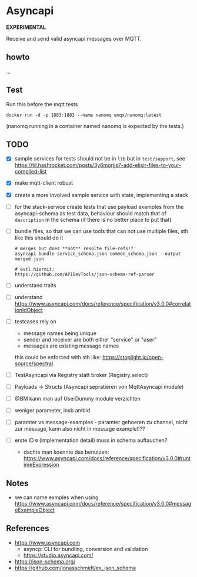 # Asyncapi

**EXPERIMENTAL**

Receive and send valid asyncapi messages over MQTT.


## howto

...


## Test

Run this before the mqtt tests 

```
docker run -d -p 1883:1883 --name nanomq emqx/nanomq:latest
```

(nanomq running in a container named nanomq is expected by the tests.)


## TODO

- [x] sample services for tests should not be in `lib` but in `test/support`, see https://til.hashrocket.com/posts/3y6morjjs7-add-elixir-files-to-your-compiled-list 
- [x] make mqtt-client robust
- [x] create a more involved sample service with state, implementing a stack
- [ ] for the stack-service create tests that use payload examples from the asyncapi-schema as test data, behaviour should match that of `description` in the schema (if there is no better place to put that)
- [ ] bundle files, so that we can use tools that can not use multiple files, sth like this should do it 
    ```
    # merges but does **not** resolte file-refs!?
    asyncapi bundle service_schema.json common_schema.json --output merged.json

    # evtl hiermit:
    https://github.com/APIDevTools/json-schema-ref-parser
    ```
- [ ] understand traits
- [ ] understand https://www.asyncapi.com/docs/reference/specification/v3.0.0#correlationIdObject
- [ ] testcases rely on 
    - message names being unique
    - sender and receiver are both either "service" or "user"
    - messages are existing message names
    
    this could be enforced with sth like: https://stoplight.io/open-source/spectral
- [ ] TestAsyncapi via Registry statt broker (Registry.select)
- [ ] Payloads -> Structs (Asyncapi sepratieren von MqttAsyncapi module)
- [ ] @BM kann man auf UserDummy module verzichten
- [ ] weniger parameter, insb ambid
- [ ] paramter vs message-examples - paramter gehoeren zu channel, nicht zur message, kann also nicht in message example!!??
- [ ] erste ID `0` (implementation detail) muss in schema auftauchen? 
  - dachte man koennte das benutzen: https://www.asyncapi.com/docs/reference/specification/v3.0.0#runtimeExpression


## Notes

- we can name exmples when using https://www.asyncapi.com/docs/reference/specification/v3.0.0#messageExampleObject


## References

- https://www.asyncapi.com 
  - asyncpi CLI for bundling, conversion and validation
  - https://studio.asyncapi.com/
- https://json-schema.org/
- https://github.com/jonasschmidt/ex_json_schema
